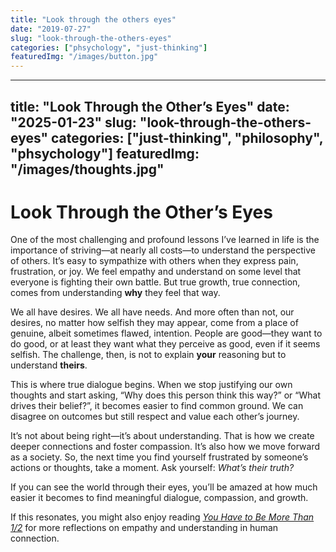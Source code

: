 ```yaml
---
title: "Look through the others eyes"
date: "2019-07-27"
slug: "look-through-the-others-eyes"
categories: ["phsychology", "just-thinking"]
featuredImg: "/images/button.jpg"
---
```



---
title: "Look Through the Other’s Eyes"
date: "2025-01-23"
slug: "look-through-the-others-eyes"
categories: ["just-thinking", "philosophy", "phsychology"]
featuredImg: "/images/thoughts.jpg"
---

# Look Through the Other’s Eyes

One of the most challenging and profound lessons I’ve learned in life is the importance of striving—at nearly all costs—to understand the perspective of others. It’s easy to sympathize with others when they express pain, frustration, or joy. We feel empathy and understand on some level that everyone is fighting their own battle. But true growth, true connection, comes from understanding **why** they feel that way.

We all have desires. We all have needs. And more often than not, our desires, no matter how selfish they may appear, come from a place of genuine, albeit sometimes flawed, intention. People are good—they want to do good, or at least they want what they perceive as good, even if it seems selfish. The challenge, then, is not to explain **your** reasoning but to understand **theirs**.

This is where true dialogue begins. When we stop justifying our own thoughts and start asking, “Why does this person think this way?” or “What drives their belief?”, it becomes easier to find common ground. We can disagree on outcomes but still respect and value each other’s journey.

It’s not about being right—it’s about understanding. That is how we create deeper connections and foster compassion. It’s also how we move forward as a society. So, the next time you find yourself frustrated by someone’s actions or thoughts, take a moment. Ask yourself: *What’s their truth?* 

If you can see the world through their eyes, you’ll be amazed at how much easier it becomes to find meaningful dialogue, compassion, and growth.

If this resonates, you might also enjoy reading [*You Have to Be More Than 1/2*](you-have-to-be-more-than-1-2) for more reflections on empathy and understanding in human connection.